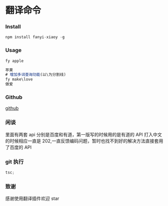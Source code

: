 # 翻译命令

### Install

```js
npm install fanyi-xiaoy -g
```

### Usage

```js
fy apple

苹果
# 增加多词查询功能(以\为分割线)
fy make\love
做爱

```

### Github

[github](https://github.com/pro-xiaoy/fanyi)

### 闲谈

里面有两套 api 分别是百度和有道，第一版写的时候用的是有道的 API 打入中文的时候相应一直是 202,一直反馈编码问题，暂时也找不到好的解决方法直接套用了百度的 API

### git 执行

```js
tsc;
```

### 致谢

感谢使用翻译插件欢迎 star
